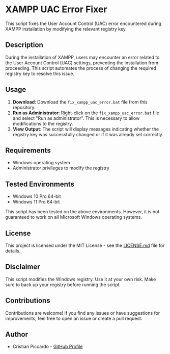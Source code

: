 # XAMPP UAC Error Fixer

This script fixes the User Account Control (UAC) error encountered during XAMPP installation by modifying the relevant registry key.

## Description

During the installation of XAMPP, users may encounter an error related to the User Account Control (UAC) settings, preventing the installation from proceeding. This script automates the process of changing the required registry key to resolve this issue.

## Usage

1. **Download**: Download the `fix_xampp_uac_error.bat` file from this repository.
2. **Run as Administrator**: Right-click on the `fix_xampp_uac_error.bat` file and select "Run as administrator". This is necessary to allow modifications to the registry.
3. **View Output**: The script will display messages indicating whether the registry key was successfully changed or if it was already set correctly.

## Requirements

- Windows operating system
- Administrator privileges to modify the registry

## Tested Environments

- Windows 10 Pro 64-bit
- Windows 11 Pro 64-bit

This script has been tested on the above environments. However, it is not guaranteed to work on all Microsoft Windows operating systems.

## License

This project is licensed under the MIT License - see the [LICENSE.md](https://github.com/CriPicca/XAMPP-UAC-Error-Fixer/blob/main/LICENSE) file for details.

## Disclaimer

This script modifies the Windows registry. Use it at your own risk. Make sure to back up your registry before running the script.

## Contributions

Contributions are welcome! If you find any issues or have suggestions for improvements, feel free to open an issue or create a pull request.

## Author

- Cristian Piccardo - [GitHub Profile](https://github.com/CriPicca)
